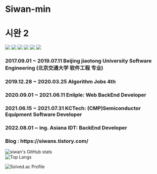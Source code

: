 # Siwan-min
<h1> 시완 2 </h1>

<img src="https://img.shields.io/badge/C++-00599C?style=flat-square&logo=C%2B%2B&logoColor=white"/></a>
<img src="https://img.shields.io/badge/Java-007396?style=flat-square&logo=Java&logoColor=white"/></a>
<img src="https://img.shields.io/badge/SpringBoot-6DB33F?style=flat-square&logo=SpringBoot&logoColor=white"/></a>
<img src="https://img.shields.io/badge/MySQL-4479A1?style=flat-square&logo=MySQL&logoColor=white"/></a>
<img src="https://img.shields.io/badge/Apache Kafka-231F20?style=flat-square&logo=ApacheKafka&logoColor=white"/></a>
<img src ="https://img.shields.io/badge/Python-3776AB?&style=flat-square&logo=Python&logoColor=white"/></a>


<h3>2017.09.01 ~ 2019.07.11 Beijing jiaotong University Software Engineering (北京交通大学 软件工程 专业) </h3>
<h3>2019.12.28 ~ 2020.03.25 Algorithm Jobs 4th </h3>  
<h3>2020.09.01 ~ 2021.06.11 Enliple: Web BackEnd Developer </h3>  
<h3>2021.06.15 ~ 2021.07.31 KCTech: (CMP)Semiconductor Equipment Software Developer </h3>
<h3>2022.08.01 ~ ing. Asiana IDT: BackEnd Developer </h3>


<h3> Blog : https://siwans.tistory.com/ </h2>

![siwan's GitHub stats](https://github-readme-stats.vercel.app/api?username=Siwan-min&show_icons=true&theme=radical)  
![Top Langs](https://github-readme-stats.vercel.app/api/top-langs/?username=Siwan-min&langs_count=3&layout=compact&theme=radical)  
  
![Solved.ac Profile](http://mazassumnida.wtf/api/v2/generate_badge?boj=siwan1993)  

<!--
**Siwan-min/Siwan-min** is a ✨ _special_ ✨ repository because its `README.md` (this file) appears on your GitHub profile.

Here are some ideas to get you started:

- 🔭 I’m currently working on ...
- 🌱 I’m currently learning ...
- 👯 I’m looking to collaborate on ...
- 🤔 I’m looking for help with ...
- 💬 Ask me about ...
- 📫 How to reach me: ...
- 😄 Pronouns: ...
- ⚡ Fun fact: ...
-->
